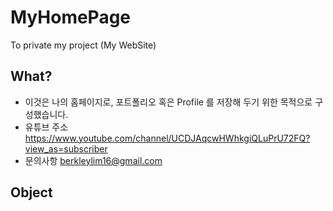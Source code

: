 # MyHomePage
To private my project (My WebSite)


## What?
- 이것은 나의 홈페이지로, 포트폴리오 혹은 Profile 를 저장해 두기 위한 목적으로 구성했습니다.
- 유튜브 주소 https://www.youtube.com/channel/UCDJAqcwHWhkgiQLuPrU72FQ?view_as=subscriber
- 문의사항 berkleylim16@gmail.com

## Object